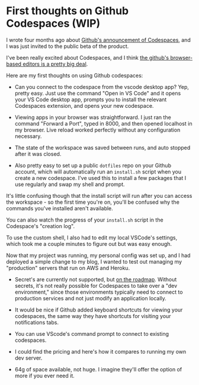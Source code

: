 # First thoughts on Github Codespaces (WIP)

I wrote four months ago about [Github's announcement of Codespaces](https://www.corbettanalytics.com/github-announces-codespaces-a-web-based-ide/), and I was just invited to the public beta of the product.

I've been really excited about Codespaces, and I think [the github's browser-based editors is a pretty big deal](https://blog.robenkleene.com/2020/09/21/the-era-of-visual-studio-code/).

Here are my first thoughts on using Github codespaces:

- Can you connect to the codespace from the vscode desktop app? Yep, pretty easy. Just use the command "Open in VS Code" and it opens your VS Code desktop app, prompts you to install the relevant Codespaces extension, and opens your new codespace.

- Viewing apps in your browser was straightforward. I just ran the command "Forward a Port", typed in 8000, and then opened localhost in my browser. Live reload worked perfectly without any configuration necessary.

- The state of the workspace was saved between runs, and auto stopped after it was closed.

- Also pretty easy to set up a public `dotfiles` repo on your Github account, which will automatically run an `install.sh` script when you create a new codespace. I've used this to install a few packages that I use regularly and swap my shell and prompt. 

It's little confusing though that the install script will run after you can access the workspace - so the first time you're on, you'll be confused why the commands you've installed aren't available. 

You can also watch the progress of your `install.sh` script in the Codespace's "creation log".

To use the custom shell, I also had to edit my local VSCode's settings, which took me a couple minutes to figure out but was easy enough.

Now that my project was running, my personal config was set up, and I had deployed a simple change to my blog, I wanted to test out managing my "production" servers that run on AWS and Heroku.

- Secret's are currently not supported, but [on the roadmap](https://github.community/t/secrets-support-in-github-codespaces/131984). Without secrets, it's not really possible for Codespaces to take over a "dev environment," since those environments typically need to connect to production services and not just modify an application locally. 

- It would be nice if Github added keyboard shortcuts for viewing your codespaces, the same way they have shortcuts for visiting your notifications tabs.

- You can use VScode's command prompt to connect to existing codespaces. 

- I could find the pricing and here's how it compares to running my own dev server. 

- 64g of space available, not huge. I imagine they'll offer the option of more if you ever need it.